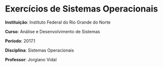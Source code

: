 # Exercícios de Sistemas Operacionais

**Instituição**: Instituto Federal do Rio Grande do Norte

**Curso**: Análise e Desenvolvimento de Sistemas

**Período**: 2017.1

**Disciplina**: Sistemas Operacionais

**Professor**: Jorgiano Vidal
